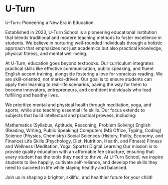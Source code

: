 # U-Turn
U-Turn: Pioneering a New Era in Education

Established in 2023, U-Turn School is a pioneering educational institution that blends traditional and modern teaching methods to foster excellence in students. We believe in nurturing well-rounded individuals through a holistic approach that emphasizes not just academics but also practical knowledge, physical fitness, and mental well-being.

At U-Turn, education goes beyond textbooks. Our curriculum integrates practical skills like effective communication, public speaking, and fluent English accent training, alongside fostering a love for voracious reading. We are skill-oriented, not marks-driven. Our goal is to ensure students can apply their learning to real-life scenarios, paving the way for them to become innovators, entrepreneurs, and confident individuals who lead fulfilling and healthy lives.

We prioritize mental and physical health through meditation, yoga, and sports, while also teaching essential life skills. Our focus extends to subjects that build intellectual and practical prowess, including:

Mathematics (Syllabus, Aptitude, Reasoning, Problem Solving)
English (Reading, Writing, Public Speaking)
Computers (MS Office, Typing, Coding)
Science (Physics, Chemistry)
Social Sciences (History, Polity, Economy, and Finance)
Life Skills (Psychology, Diet, Nutrition, Health, and Fitness)
Fitness and Wellness (Meditation, Yoga, Sports)
Digital Learning
Our mission is to provide quality education with an affordable fee structure, ensuring that every student has the tools they need to thrive. At U-Turn School, we inspire students to live happily, cultivate self-reliance, and develop the skills they need to succeed in life while staying healthy and balanced.

Join us in shaping a brighter, skillful, and healthier future for your child!
